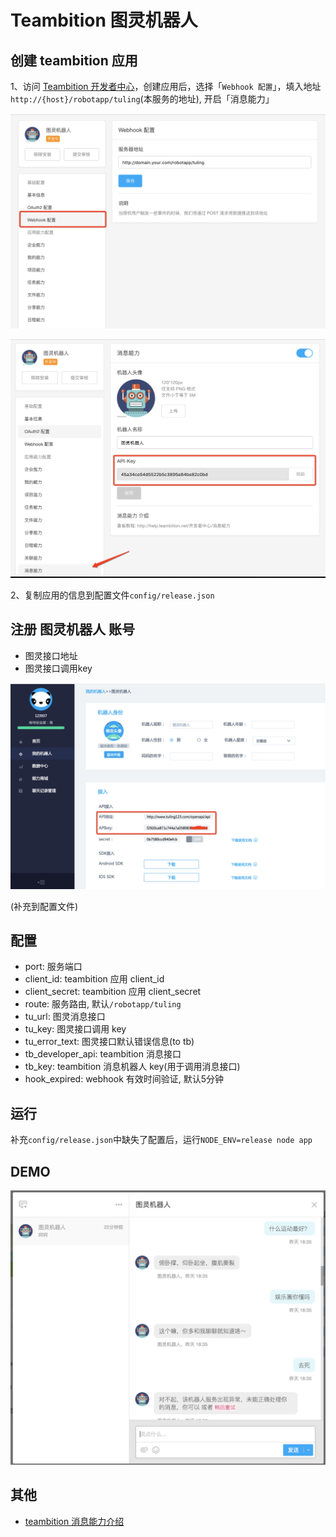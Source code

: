 Teambition 图灵机器人
============

## 创建 teambition 应用

1、访问 [Teambition 开发者中心](https://developer.teambition.com)，创建应用后，选择「`Webhook 配置`」，填入地址`http://{host}/robotapp/tuling`(本服务的地址), 开启「消息能力」

![](assets/setup-webhook.jpeg)

![](assets/setup-robot.jpeg)

2、复制应用的信息到配置文件`config/release.json`

## 注册 图灵机器人 账号
- 图灵接口地址
- 图灵接口调用key

![](assets/setup-tuling.jpeg)

(补充到配置文件)

## 配置
- port: 服务端口
- client_id: teambition 应用 client_id
- client_secret: teambition 应用 client_secret
- route: 服务路由, 默认`/robotapp/tuling`
- tu_url: 图灵消息接口
- tu_key: 图灵接口调用 key
- tu_error_text: 图灵接口默认错误信息(to tb)
- tb_developer_api: teambition 消息接口
- tb_key: teambition 消息机器人 key(用于调用消息接口)
- hook_expired: webhook 有效时间验证, 默认5分钟

## 运行

补充`config/release.json`中缺失了配置后，运行`NODE_ENV=release node app`

## DEMO
![](assets/demo.jpeg)

## 其他
- [teambition 消息能力介绍](http://help.teambition.net/开发者中心/消息能力)
